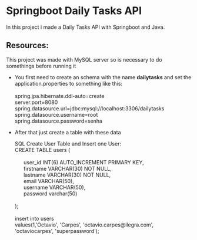 # Springboot Daily Tasks API
In this project i made a Daily Tasks API with Springboot and Java.

## Resources:
<p>This project was made with MySQL server so is necessary to do somethings before running it</p>
<ul>
    <li>
        <p>You first need to create an schema with the name <strong>dailytasks</strong> and set the application.properties to something like this:<br><br>
            spring.jpa.hibernate.ddl-auto=create<br>
            server.port=8080<br>
            spring.datasource.url=jdbc:mysql://localhost:3306/dailytasks<br>
            spring.datasource.username=root<br>
            spring.datasource.password=senha</p>
    </li>
    <li><p>After that just create a table with these data </p>
       SQL Create User Table and Insert one User:<br> 
       CREATE TABLE users (<br><br>
            &nbsp;&nbsp;&nbsp;&nbsp;&nbsp;&nbsp;user_id INT(6)  AUTO_INCREMENT PRIMARY KEY,<br>
            &nbsp;&nbsp;&nbsp;&nbsp;&nbsp;&nbsp;firstname VARCHAR(30) NOT NULL,<br>
            &nbsp;&nbsp;&nbsp;&nbsp;&nbsp;&nbsp;lastname VARCHAR(30) NOT NULL,<br>
            &nbsp;&nbsp;&nbsp;&nbsp;&nbsp;&nbsp;email VARCHAR(50),<br>
            &nbsp;&nbsp;&nbsp;&nbsp;&nbsp;&nbsp;username VARCHAR(50),<br>
            &nbsp;&nbsp;&nbsp;&nbsp;&nbsp;&nbsp;password varchar(50)<br><br>
       );<br><br>     
       insert into users<br>
       values(1,'Octavio', 'Carpes', 'octavio.carpes@ilegra.com', 'octaviocarpes', 'superpassword');
    </li>
</ul>    